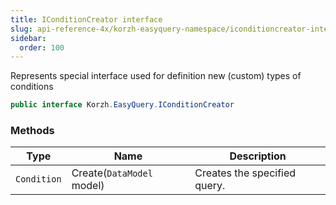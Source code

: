 ```yaml
---
title: IConditionCreator interface
slug: api-reference-4x/korzh-easyquery-namespace/iconditioncreator-interface
sidebar:
  order: 100
---
```


Represents special interface used for definition new (custom) types of conditions
```csharp
public interface Korzh.EasyQuery.IConditionCreator

```

### Methods

| Type | Name | Description | 
| --- | --- | --- | 
| `Condition` | Create(`DataModel` model) | Creates the specified query. |
